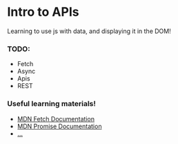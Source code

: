 # Intro to APIs
Learning to use js with data, and displaying it in the DOM!
### TODO:
* Fetch
* Async
* Apis
* REST

### Useful learning materials!
- [MDN Fetch Documentation](https://developer.mozilla.org/en-US/docs/web/API/Fetch_API)
- [MDN Promise Documentation](https://developer.mozilla.org/en-US/docs/Web/JAvaScript/Reference/Global_Objects/Promise)
- [...]()
